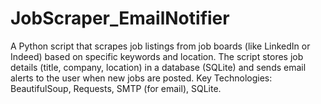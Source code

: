 # JobScraper_EmailNotifier
A Python script that scrapes job listings from job boards (like LinkedIn or Indeed) based on specific keywords and location. The script stores job details (title, company, location) in a database (SQLite) and sends email alerts to the user when new jobs are posted. Key Technologies: BeautifulSoup, Requests, SMTP (for email), SQLite. 
